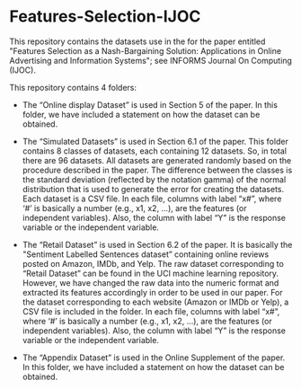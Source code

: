 # Features-Selection-IJOC

This repository contains the datasets use in the for the paper entitled "Features Selection as a Nash-Bargaining Solution: Applications in Online Advertising and Information Systems"; see INFORMS Journal On Computing (IJOC). 

This repository contains 4 folders:
-	The “Online display Dataset” is used in Section 5 of the paper.  In this folder, we have included a statement on how the dataset can be obtained. 
-	The “Simulated Datasets” is used in Section 6.1 of the paper.  This folder contains 8 classes of datasets, each containing 12 datasets. So, in total there are 96 datasets. All datasets are generated randomly based on the procedure described in the paper. The difference between the classes is the standard deviation (reflected by the notation gamma) of the normal distribution that is used to generate the error for creating the datasets. Each dataset is a CSV file. In each file, columns with label “x#”, where ‘#’ is basically a number (e.g., x1, x2, …),  are the features (or independent variables). Also, the column with label “Y” is the response variable or the independent variable.   

-	The “Retail Dataset” is used in Section 6.2 of the paper.  It is basically the  "Sentiment Labelled Sentences dataset” containing online reviews posted on Amazon, IMDb, and Yelp. The raw dataset corresponding to “Retail Dataset”  can be found in the UCI machine learning repository. However, we have changed the raw data into the numeric format and extracted its features accordingly in order to be used in our paper. For the dataset corresponding to each website (Amazon or IMDb or Yelp), a CSV file is included in the folder. In each file, columns with label “x#”, where ‘#’ is basically a number (e.g., x1, x2, …),  are the features (or independent variables). Also,  the column with label “Y” is the response variable or the independent variable.   
-	The “Appendix Dataset” is used in the Online Supplement of the paper.  In this folder, we have included a statement on how the dataset can be obtained. 

